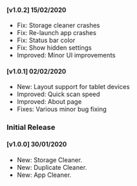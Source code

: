 #### [v1.0.2] 15/02/2020
- Fix: Storage cleaner crashes
- Fix: Re-launch app crashes
- Fix: Status bar color
- Fix: Show hidden settings
- Improved: Minor UI improvements

#### [v1.0.1] 02/02/2020
- New: Layout support for tablet devices
- Improved: Quick scan speed
- Improved: About page
- Fixes: Various minor bug fixing

### Initial Release
#### [v1.0.0] 30/01/2020
- New: Storage Cleaner.
- New: Duplicate Cleaner.
- New: App Cleaner.
